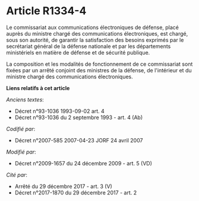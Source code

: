 # Article R1334-4

Le commissariat aux communications électroniques de défense, placé auprès du ministre chargé des communications
électroniques, est chargé, sous son autorité, de garantir la satisfaction des besoins exprimés par le secrétariat général de
la défense nationale et par les départements ministériels en matière de défense et de sécurité publique.

La composition et les modalités de fonctionnement de ce commissariat sont fixées par un arrêté conjoint des ministres de la
défense, de l'intérieur et du ministre chargé des communications électroniques.

**Liens relatifs à cet article**

_Anciens textes_:

  - Décret n°93-1036 1993-09-02 art. 4
  - Décret n°93-1036 du 2 septembre 1993 - art. 4 (Ab)

_Codifié par_:

  - Décret n°2007-585 2007-04-23 JORF 24 avril 2007

_Modifié par_:

  - Décret n°2009-1657 du 24 décembre 2009 - art. 5 (VD)

_Cité par_:

  - Arrêté du 29 décembre 2017 - art. 3 (V)
  - Décret n°2017-1870 du 29 décembre 2017 - art. 2
